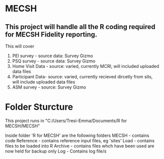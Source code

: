 # MECSH

## This project will handle all the R coding required for MECSH Fidelity reporting.
This will cover
 1. PEI survey      - source data: Survey Gizmo
 2. PSQ survey      - source data: Survey Gizmo
 3. Home Visit Data - source: varied, currently MCRI, will included uploaded data files
 4. Participant Data- source: varied, currently recieved dircetly from sits, will include uploaded data files
 5. ASM survey      - source: Survey Gizmo
 
 
# Folder Sturcture

This project runs in "C:/Users/Tresi-Emma/Documents/R for MECSH/MECSH"

Inside folder 'R for MECSH' are the following folders
  MECSH     - contains code
  Reference - contains reference input files, eg 'sites'
  Load      - contains files to be loaded into R
  Archive   - contains files whch have been used are now held for backup only
  Log       - Contains log file/s
  